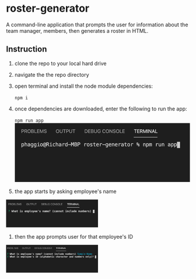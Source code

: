 # roster-generator
A command-line application that prompts the user for information about the team manager, members, then generates a roster in HTML.

## Instruction
1. clone the repo to your local hard drive
1. navigate the the repo directory
1. open terminal and install the node module dependencies:

    `npm i`
1. once dependencies are downloaded, enter the following to run the app:

    `npm run app`
    ![img](https://github.com/phaggio/roster-generator/blob/master/images/01.png?raw=true)

1. the app starts by asking employee's name
<img src="https://github.com/phaggio/roster-generator/blob/master/images/02.png?raw=true" alt="01" style="width: 50%;">

1. then the app prompts user for that employee's ID
<img src="https://github.com/phaggio/roster-generator/blob/master/images/03.png?raw=true" alt="01" style="width: 50%;">